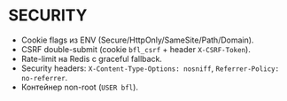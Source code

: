 # SECURITY
- Cookie flags из ENV (Secure/HttpOnly/SameSite/Path/Domain).
- CSRF double-submit (cookie `bfl_csrf` + header `X-CSRF-Token`).
- Rate-limit на Redis с graceful fallback.
- Security headers: `X-Content-Type-Options: nosniff`, `Referrer-Policy: no-referrer`.
- Контейнер non-root (`USER bfl`).
